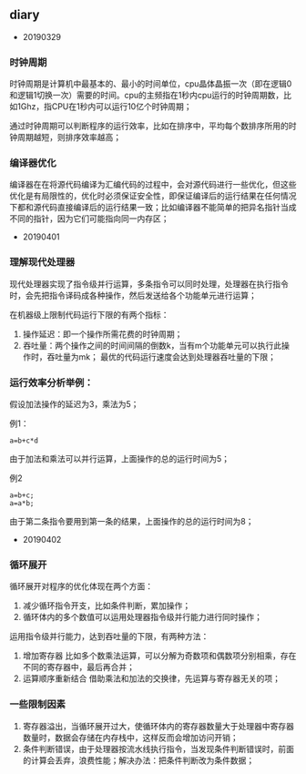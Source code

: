 ﻿## diary

* 20190329

### 时钟周期
时钟周期是计算机中最基本的、最小的时间单位，cpu晶体晶振一次（即在逻辑0和逻辑1切换一次）需要的时间。cpu的主频指在1秒内cpu运行的时钟周期数，比如1Ghz，指CPU在1秒内可以运行10亿个时钟周期；

通过时钟周期可以判断程序的运行效率，比如在排序中，平均每个数排序所用的时钟周期越短，则排序效率越高；

### 编译器优化
编译器在在将源代码编译为汇编代码的过程中，会对源代码进行一些优化，但这些优化是有局限性的，优化时必须保证安全性，即保证编译后的运行结果在任何情况下都和源代码直接编译后的运行结果一致；比如编译器不能简单的把异名指针当成不同的指针，因为它们可能指向同一内存区；

* 20190401

### 理解现代处理器

现代处理器实现了指令级并行运算，多条指令可以同时处理，处理器在执行指令时，会先把指令译码成各种操作，然后发送给各个功能单元进行运算；

在机器级上限制代码运行下限的有两个指标：
1. 操作延迟：即一个操作所需花费的时钟周期；
2. 吞吐量：两个操作之间的时间间隔的倒数k，当有m个功能单元可以执行此操作时，吞吐量为mk；
最优的代码运行速度会达到处理器吞吐量的下限；

### 运行效率分析举例：
假设加法操作的延迟为3，乘法为5；

例1：
```
a=b+c*d
```
由于加法和乘法可以并行运算，上面操作的总的运行时间为5；

例2
```
a=b+c;
a=a*b;
```
由于第二条指令要用到第一条的结果，上面操作的总的运行时间为8；

* 20190402

### 循环展开
循环展开对程序的优化体现在两个方面：
1. 减少循环指令开支，比如条件判断，累加操作；
2. 循环体内的多个数值可以运用处理器指令级并行能力进行同时操作；

运用指令级并行能力，达到吞吐量的下限，有两种方法：
1. 增加寄存器
比如多个数乘法运算，可以分解为奇数项和偶数项分别相乘，存在不同的寄存器中，最后再合并；
2. 运算顺序重新结合
借助乘法和加法的交换律，先运算与寄存器无关的项；

### 一些限制因素
1. 寄存器溢出，当循环展开过大，使循环体内的寄存器数量大于处理器中寄存器数量时，数据会存储在内存栈中，这样反而会增加访问开销；
2. 条件判断错误，由于处理器按流水线执行指令，当发现条件判断错误时，前面的计算会丢弃，浪费性能；解决办法：把条件判断改为条件数据；
